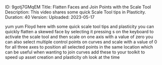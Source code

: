 ID: 9gotj7GMqEM
Title: Flatten Faces and Join Points with the Scale Tool
Description: This video shares some quick Scale Tool tips in Plasticity.
Duration: 40
Version: 
Uploaded: 2023-05-17

yum yum Floyd here with some quick scale
tool tips and plasticity you can quickly
flatten a skewed face by selecting it
pressing s on the keyboard to activate
the scale tool and then scale on one
axis with a value of zero you can also
select multiple control points on curves
and scale with a value of 0 for all
three axes to position all selected
points in the same location which can be
useful when wanting to join curves add
these to your toolkit to speed up asset
creation and plasticity oh look at the
time

